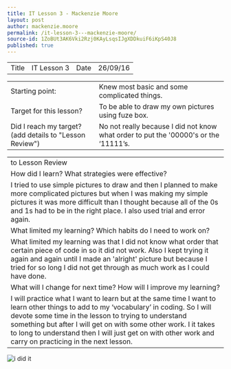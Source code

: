 ```yaml
---
title: IT Lesson 3 - Mackenzie Moore
layout: post
author: mackenzie.moore
permalink: /it-lesson-3---mackenzie-moore/
source-id: 1ZoBUt3AK6Vki2Rzj0KAyLsqsIJgXDDkuiF6iKpS40J8
published: true
---
```

<table>
  <tr>
    <td>Title</td>
    <td>IT Lesson 3</td>
    <td>Date</td>
    <td>26/09/16</td>
  </tr>
</table>


<table>
  <tr>
    <td>Starting point:</td>
    <td>Knew most basic and some complicated things.</td>
  </tr>
  <tr>
    <td>Target for this lesson?</td>
    <td>To be able to draw my own pictures using fuze box.</td>
  </tr>
  <tr>
    <td>Did I reach my target? 
(add details to "Lesson Review")</td>
    <td>No not really because I did not know what order to put the '00000's or the ‘11111’s.</td>
  </tr>
</table>


<table>
  <tr>
    <td>to Lesson Review</td>
  </tr>
  <tr>
    <td>How did I learn? What strategies were effective? </td>
  </tr>
  <tr>
    <td>I tried to use simple pictures to draw and then I planned to make more complicated pictures but when I was making my simple pictures it was more difficult than I thought because all of the 0s and 1s had to be in the right place. I also used trial and error again.</td>
  </tr>
  <tr>
    <td>What limited my learning? Which habits do I need to work on? </td>
  </tr>
  <tr>
    <td>What limited my learning was that I did not know what order that certain piece of code in so it did not work. Also I kept trying it again and again until I made an 'alright' picture but because I tried for so long I did not get through as much work as I could have done.</td>
  </tr>
  <tr>
    <td>What will I change for next time? How will I improve my learning?</td>
  </tr>
  <tr>
    <td>I will practice what I want to learn but at the same time I want to learn other things to add to my ‘vocabulary’ in coding. So I will devote some time in the lesson to trying to understand something but after I will get on with some other work. I it takes to long to understand then I will just get on with other work and carry on practicing in the next lesson.</td>
  </tr>
</table>
<img src="https://upload.wikimedia.org/wikipedia/commons/c/c5/Moraine_Lake_17092005.jpg" alt="i did it" style="width:width;height:height;">


